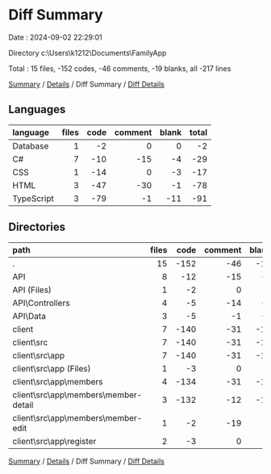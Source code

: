 # Diff Summary

Date : 2024-09-02 22:29:01

Directory c:\\Users\\k1212\\Documents\\FamilyApp

Total : 15 files,  -152 codes, -46 comments, -19 blanks, all -217 lines

[Summary](results.md) / [Details](details.md) / Diff Summary / [Diff Details](diff-details.md)

## Languages
| language | files | code | comment | blank | total |
| :--- | ---: | ---: | ---: | ---: | ---: |
| Database | 1 | -2 | 0 | 0 | -2 |
| C# | 7 | -10 | -15 | -4 | -29 |
| CSS | 1 | -14 | 0 | -3 | -17 |
| HTML | 3 | -47 | -30 | -1 | -78 |
| TypeScript | 3 | -79 | -1 | -11 | -91 |

## Directories
| path | files | code | comment | blank | total |
| :--- | ---: | ---: | ---: | ---: | ---: |
| . | 15 | -152 | -46 | -19 | -217 |
| API | 8 | -12 | -15 | -4 | -31 |
| API (Files) | 1 | -2 | 0 | 0 | -2 |
| API\\Controllers | 4 | -5 | -14 | -2 | -21 |
| API\\Data | 3 | -5 | -1 | -2 | -8 |
| client | 7 | -140 | -31 | -15 | -186 |
| client\\src | 7 | -140 | -31 | -15 | -186 |
| client\\src\\app | 7 | -140 | -31 | -15 | -186 |
| client\\src\\app (Files) | 1 | -3 | 0 | 0 | -3 |
| client\\src\\app\\members | 4 | -134 | -31 | -15 | -180 |
| client\\src\\app\\members\\member-detail | 3 | -132 | -12 | -15 | -159 |
| client\\src\\app\\members\\member-edit | 1 | -2 | -19 | 0 | -21 |
| client\\src\\app\\register | 2 | -3 | 0 | 0 | -3 |

[Summary](results.md) / [Details](details.md) / Diff Summary / [Diff Details](diff-details.md)